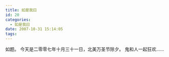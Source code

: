 ```yaml
---
title: 如是我曰
id: 20
categories:
  - 如是我曰
date: 2007-10-31 15:14:05
tags:
---
```


如题。
今天是二零零七年十月三十一日，北美万圣节除夕。
鬼和人一起狂欢&hellip;&hellip;